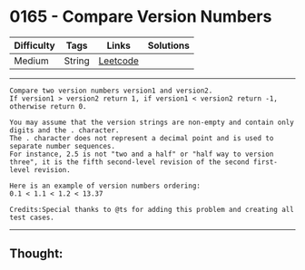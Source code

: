 # 0165 - Compare Version Numbers

Difficulty  | Tags | Links | Solutions
----------- | ---- | ----- | -----
Medium | String | [Leetcode](https://leetcode.com/problems/compare-version-numbers/description/) |


-----------

```
Compare two version numbers version1 and version2.
If version1 > version2 return 1, if version1 < version2 return -1, otherwise return 0.

You may assume that the version strings are non-empty and contain only digits and the . character.
The . character does not represent a decimal point and is used to separate number sequences.
For instance, 2.5 is not "two and a half" or "half way to version three", it is the fifth second-level revision of the second first-level revision.

Here is an example of version numbers ordering:
0.1 < 1.1 < 1.2 < 13.37

Credits:Special thanks to @ts for adding this problem and creating all test cases.
```

-----------

## Thought:
